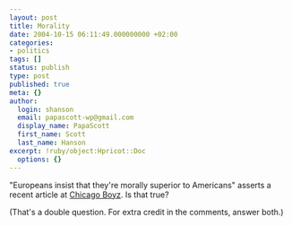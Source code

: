 ```yaml
---
layout: post
title: Morality
date: 2004-10-15 06:11:49.000000000 +02:00
categories:
- politics
tags: []
status: publish
type: post
published: true
meta: {}
author:
  login: shanson
  email: papascott-wp@gmail.com
  display_name: PapaScott
  first_name: Scott
  last_name: Hanson
excerpt: !ruby/object:Hpricot::Doc
  options: {}
---
```

<p>"Europeans insist that they're morally superior to Americans" asserts a recent article at <a title="Chicago Boyz" href="http://www.chicagoboyz.net/archives/002487.html">Chicago Boyz</a>. Is that true?</p>
<p>(That's a double question. For extra credit in the comments, answer both.)</p>
